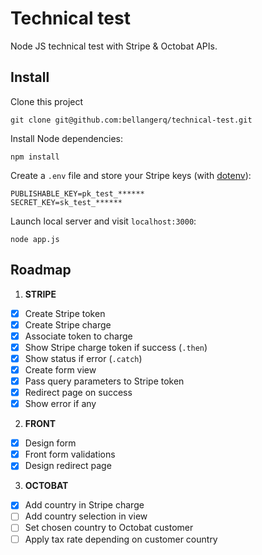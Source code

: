 # Technical test

Node JS technical test with Stripe & Octobat APIs.

## Install

Clone this project

```
git clone git@github.com:bellangerq/technical-test.git
```

Install Node dependencies:

```
npm install
```

Create a `.env` file and store your Stripe keys (with [dotenv](https://github.com/motdotla/dotenv)):

```
PUBLISHABLE_KEY=pk_test_******
SECRET_KEY=sk_test_******
```

Launch local server and visit `localhost:3000`:

```
node app.js
```

## Roadmap

1. **STRIPE**
  - [x] Create Stripe token
  - [x] Create Stripe charge
  - [x] Associate token to charge
  - [x] Show Stripe charge token if success (`.then`)
  - [x] Show status if error (`.catch`)
  - [x] Create form view
  - [x] Pass query parameters to Stripe token
  - [x] Redirect page on success
  - [x] Show error if any
2. **FRONT**
  - [x] Design form
  - [x] Front form validations
  - [x] Design redirect page
3. **OCTOBAT**
  - [x] Add country in Stripe charge
  - [ ] Add country selection in view
  - [ ] Set chosen country to Octobat customer
  - [ ] Apply tax rate depending on customer country
